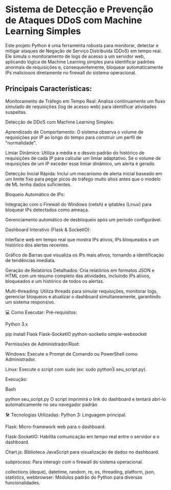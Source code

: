  # Sistema de Detecção e Prevenção de Ataques DDoS com Machine Learning Simples
Este projeto Python é uma ferramenta robusta para monitorar, detectar e mitigar ataques de Negação de Serviço Distribuída (DDoS) em tempo real. Ele simula o monitoramento de logs de acesso a um servidor web, aplicando lógica de Machine Learning simples para identificar padrões anormais de requisições e, consequentemente, bloquear automaticamente IPs maliciosos diretamente no firewall do sistema operacional.

## Principais Características:
Monitoramento de Tráfego em Tempo Real: Analisa continuamente um fluxo simulado de requisições (log de acesso web) para identificar atividades suspeitas.

Detecção de DDoS com Machine Learning Simples:

Aprendizado de Comportamento: O sistema observa o volume de requisições por IP ao longo do tempo para construir um perfil de "normalidade".

Limiar Dinâmico: Utiliza a média e o desvio padrão do histórico de requisições de cada IP para calcular um limiar adaptativo. Se o volume de requisições de um IP exceder esse limiar dinâmico, um alerta é gerado.

Detecção Inicial Rápida: Inclui um mecanismo de alerta inicial baseado em um limite fixo para pegar picos de tráfego muito altos antes que o modelo de ML tenha dados suficientes.

Bloqueio Automático de IPs:

Integração com o Firewall do Windows (netsh) e iptables (Linux) para bloquear IPs detectados como ameaça.

Gerenciamento automático de desbloqueio após um período configurável.

Dashboard Interativo (Flask & SocketIO):

Interface web em tempo real que mostra IPs ativos, IPs bloqueados e um histórico dos alertas recentes.

Gráfico de Barras que visualiza os IPs mais ativos, tornando a identificação de tendências imediata.

Geração de Relatórios Detalhados: Cria relatórios em formatos JSON e HTML com um resumo completo das atividades, incluindo IPs ativos, bloqueados e um histórico de todos os alertas.

Multi-threading: Utiliza threads para simular requisições, monitorar logs, gerenciar bloqueios e atualizar o dashboard simultaneamente, garantindo um sistema responsivo.

💻 Como Executar:
Pré-requisitos:

Python 3.x

pip install Flask Flask-SocketIO python-socketio simple-websocket

Permissões de Administrador/Root:

Windows: Execute o Prompt de Comando ou PowerShell como Administrador.

Linux: Execute o script com sudo (ex: sudo python3 seu_script.py).

Execução:

Bash

python seu_script.py
O script imprimirá o link do dashboard e tentará abri-lo automaticamente no seu navegador padrão.

🛠️ Tecnologias Utilizadas:
Python 3: Linguagem principal.

Flask: Micro-framework web para o dashboard.

Flask-SocketIO: Habilita comunicação em tempo real entre o servidor e o dashboard.

Chart.js: Biblioteca JavaScript para visualização de dados no dashboard.

subprocess: Para interagir com o firewall do sistema operacional.

collections (deque), datetime, random, re, os, threading, platform, json, statistics, webbrowser: Módulos padrão do Python para diversas funcionalidades.
